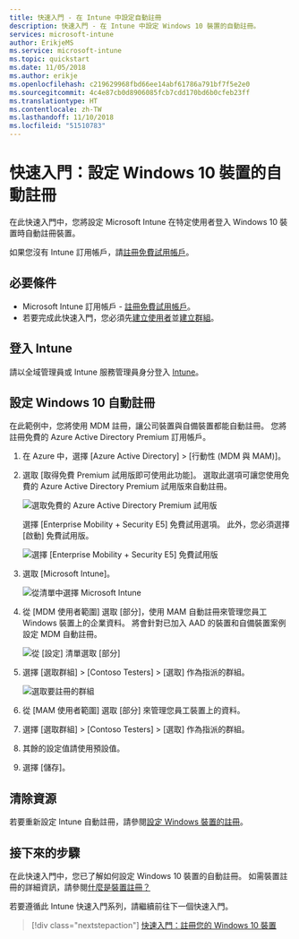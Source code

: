 ```yaml
---
title: 快速入門 - 在 Intune 中設定自動註冊
description: 快速入門 - 在 Intune 中設定 Windows 10 裝置的自動註冊。
services: microsoft-intune
author: ErikjeMS
ms.service: microsoft-intune
ms.topic: quickstart
ms.date: 11/05/2018
ms.author: erikje
ms.openlocfilehash: c219629968fbd66ee14abf61786a791bf7f5e2e0
ms.sourcegitcommit: 4c4e87cb0d8906085fcb7cdd170bd6b0cfeb23ff
ms.translationtype: HT
ms.contentlocale: zh-TW
ms.lasthandoff: 11/10/2018
ms.locfileid: "51510783"
---
```

# <a name="quickstart-set-up-automatic-enrollment-for-windows-10-devices"></a>快速入門：設定 Windows 10 裝置的自動註冊

在此快速入門中，您將設定 Microsoft Intune 在特定使用者登入 Windows 10 裝置時自動註冊裝置。

如果您沒有 Intune 訂用帳戶，請[註冊免費試用帳戶](free-trial-sign-up.md)。

## <a name="prerequisites"></a>必要條件

- Microsoft Intune 訂用帳戶 - [註冊免費試用帳戶](free-trial-sign-up.md)。
- 若要完成此快速入門，您必須先[建立使用者](quickstart-create-user.md)並[建立群組](quickstart-create-group.md)。

## <a name="sign-in-to-intune"></a>登入 Intune

請以全域管理員或 Intune 服務管理員身分登入 [Intune](https://aka.ms/intuneportal)。

## <a name="set-up-windows-10-automatic-enrollment"></a>設定 Windows 10 自動註冊

在此範例中，您將使用 MDM 註冊，讓公司裝置與自備裝置都能自動註冊。 您將註冊免費的 Azure Active Directory Premium 訂用帳戶。

1. 在 Azure 中，選擇 [Azure Active Directory] > [行動性 (MDM 與 MAM)]。
2. 選取 [取得免費 Premium 試用版即可使用此功能]。 選取此選項可讓您使用免費的 Azure Active Directory Premium 試用版來自動註冊。 

    ![選取免費的 Azure Active Directory Premium 試用版](media/quickstart-setup-auto-enrollment/quickstart-setup-auto-enrollment-01.png)

    選擇 [Enterprise Mobility + Security E5] 免費試用選項。 此外，您必須選擇 [啟動] 免費試用版。

    ![選擇 [Enterprise Mobility + Security E5] 免費試用版](media/quickstart-setup-auto-enrollment/quickstart-setup-auto-enrollment-02.png)

3. 選取 [Microsoft Intune]。 

    ![從清單中選擇 Microsoft Intune](media/quickstart-setup-auto-enrollment/quickstart-setup-auto-enrollment-03.png)

4. 從 [MDM 使用者範圍] 選取 [部分]，使用 MAM 自動註冊來管理您員工 Windows 裝置上的企業資料。 將會針對已加入 AAD 的裝置和自備裝置案例設定 MDM 自動註冊。

    ![從 [設定] 清單選取 [部分]](media/quickstart-setup-auto-enrollment/quickstart-setup-auto-enrollment-04.png)

5. 選擇 [選取群組] > [Contoso Testers] > [選取] 作為指派的群組。

    ![選取要註冊的群組](media/quickstart-setup-auto-enrollment/quickstart-setup-auto-enrollment-05.png)

6. 從 [MAM 使用者範圍] 選取 [部分] 來管理您員工裝置上的資料。
7. 選擇 [選取群組] > [Contoso Testers] > [選取] 作為指派的群組。 
8. 其餘的設定值請使用預設值。
9. 選擇 [儲存]。

## <a name="clean-up-resources"></a>清除資源

若要重新設定 Intune 自動註冊，請參閱[設定 Windows 裝置的註冊](windows-enroll.md)。

## <a name="next-steps"></a>接下來的步驟

在此快速入門中，您已了解如何設定 Windows 10 裝置的自動註冊。 如需裝置註冊的詳細資訊，請參閱[什麼是裝置註冊？](device-enrollment.md)

若要遵循此 Intune 快速入門系列，請繼續前往下一個快速入門。

> [!div class="nextstepaction"]
> [快速入門：註冊您的 Windows 10 裝置](quickstart-enroll-windows-device.md)